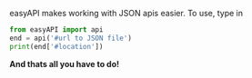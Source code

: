 easyAPI makes working with JSON apis easier. 
To use, type in 
```python
from easyAPI import api
end = api('#url to JSON file')
print(end['#location'])
```
__And thats all you have to do!__